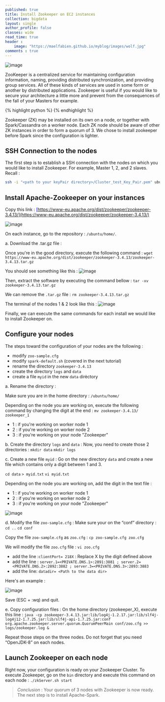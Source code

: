```yaml
---
published: true
title: Install Zookeeper on EC2 instances
collection: bigdata
layout: single
author_profile: false
classes: wide
read_time: true
header :
    image: "https://maelfabien.github.io/myblog/images/wolf.jpg"
comments : true
--- 
```


![image](https://maelfabien.github.io/myblog/images/ec2_zk.png)

ZooKeeper is a centralized service for maintaining configuration information, naming, providing distributed synchronization, and providing group services. All of these kinds of services are used in some form or another by distributed applications. Zookeeper is useful if you would like to secure your architecture a little more and prevent from the consequences of the fall of your Masters for example.

{% highlight python %}
{% endhighlight %}


Zookeeper (ZK) may be installed on its own on a node, or together with Spark/Cassandra on a worker node. Each ZK node should be aware of other ZK instances in order to form a quorum of 3. We chose to install zookeeper before Spark since the configuration is lighter.

## SSH Connection to the nodes 

The first step is to establish a SSH connection with the nodes on which you would like to install Zookeeper. For example, Master 1, 2, and 2 slaves. Recall :
``` bash
ssh -i "<path to your keyPair directory>/Cluster_test_Key_Pair.pem" ubuntu@<copy the public DNS> 
```

## Install Apache-Zookeeper on your instances

Copy this link :
<span style="color:blue">[https://www-eu.apache.org/dist/zookeeper/zookeeper-3.4.13/](https://www-eu.apache.org/dist/zookeeper/zookeeper-3.4.13/)</span>

![image](https://maelfabien.github.io/myblog/images/Zookeeper_DL.png)

On each instance, go to the repository : ``` /ubuntu/home/ ```.

a. Download the .tar.gz file :

Once you're in the good directory, execute the following command :
``` wget https://www-eu.apache.org/dist/zookeeper/zookeeper-3.4.13/zookeeper-3.4.13.tar.gz ```

You should see something like this :
![image](https://maelfabien.github.io/myblog/images/Zookeeper_Wget.png)

Then, extract the software by executing the command bellow : 
``` tar -xv zookeeper-3.4.13.tar.gz ```

We can remove the ```.tar.gz```  file :
```rm zookeeper-3.4.13.tar.gz```

The terminal of the nodes 1 & 2 look like this :
![image](https://maelfabien.github.io/myblog/images/Zookeeper_Extract.png)

Finally, we can execute the same commands for each install we would like to install Zookeeper on.

## Configure your nodes

The steps toward the configuration of your nodes are the following :
- modify ```zoo-sample.cfg```
- modify ```spark-default.sh``` (covered in the next tutorial)
- rename the directory ```zookeeper-3.4.13```
- create the directory ```logs``` and ```data```
- create a file ```myid``` in the new ```data``` dirèctory

a. Rename the directory :

Make sure you are in the home directory : ```/ubuntu/home/ ```

Depending on the node you are working on, execute the following command by changing the digit at the end  : ```mv zookeeper-3.4.13/ zookeeper_1```
- 1 : if you're working on worker node 1
- 2 :  if you're working on worker node 2
- 3 : if you're working on your node "Zookeeper"

b. Create the directory ```logs``` and ```data```  :
Now, you need to create those 2 directories :
```mkdir data``` 
```mkdir logs``` 

c. Create a new file  ```myid``` :
Go on the new directory ```data``` and create a new file which contains only a digit between 1 and 3.

```cd data``` 
```> myid.txt``` 
```vi myid.txt``` 

Depending on the node you are working on, add the digit in the text file :
- 1 : if you're working on worker node 1
- 2 :  if you're working on worker node 2
- 3 : if you're working on your node "Zookeeper"

![image](https://maelfabien.github.io/myblog/images/Zookeeper_myid.png)

d. Modify the file ```zoo-sample.cfg``` :
Make sure your on the “conf” directory : 
```cd ..```
```cd conf```

Copy the file ```zoo-sample.cfg``` as ```zoo.cfg``` :
```cp zoo-sample.cfg zoo.cfg```

We will modify the file ```zoo.cfg``` file :
```vi zoo.cfg```

- add the line :```clientPort= 218X``` : Replace X by the digit defined above
- add the line : ```server.1=<PRIVATE.DNS.1>:2891:3881 ; server.2=<PRIVATE.DNS.2>:2892:3882 ; server.3=<PRIVATE.DNS.3>:2893:3883```
- add the line: ```datadir= <Path to the data dir>```

Here's an example :

![image](https://maelfabien.github.io/myblog/images/Zookeeper_zoo.png)

Save (ESC + :wq) and quit.

e. Copy configuration files :
On the home directory (zookeeper_X), execute this line :
```java -cp zookeeper-3.4.13.jar:lib/log4j-1.2.17.jar:lib/slf4j-log4j12-1.7.25.jar:lib/slf4j-api-1.7.25.jar:conf org.apache.zookeeper.server.quorum.QuorumPeerMain conf/zoo.cfg >> logs/zookeeper.log & ```

Repeat those steps on the three nodes. Do not forget that you need “OpenJDK-8” on each nodes. 

## Launch Zookeeper on each node

Right now, your configuration is ready on your Zookeeper Cluster. To execute Zookeeper, go on the ```bin``` directory and execute this command on each node : 
```./zkServer.sh start```

> *Conclusion* : Your quorum of 3 nodes with Zookeeper is now ready. The next step is to install Apache-Spark. 
